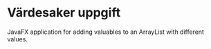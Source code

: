 # Värdesaker uppgift

JavaFX application for adding valuables to an ArrayList with different values.
